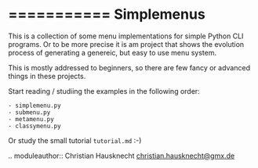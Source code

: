 ===========
Simplemenus
===========

This is a collection of some menu implementations for simple Python CLI
programs. Or to be more precise it is am project that shows the evolution
process of generating a genereic, but easy to use menu system.

This is mostly addressed to beginners, so there are few fancy or advanced 
things in these projects.

Start reading / studiing the examples in the following order:

    - simplemenu.py
    - submenu.py
    - metamenu.py
    - classymenu.py
    
Or study the small tutorial `tutorial.md` :-)


.. moduleauthor:: Christian Hausknecht <christian.hausknecht@gmx.de>
